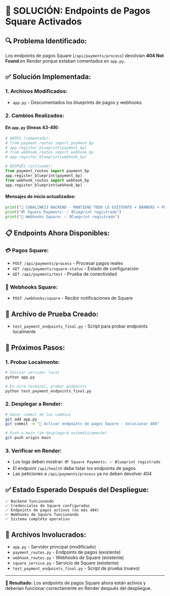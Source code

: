 # 🚀 SOLUCIÓN: Endpoints de Pagos Square Activados

## 🔍 **Problema Identificado:**
Los endpoints de pagos Square (`/api/payments/process`) devolvían **404 Not Found** en Render porque estaban comentados en `app.py`.

## ✅ **Solución Implementada:**

### 1. **Archivos Modificados:**
- `app.py` - Descomentados los blueprints de pagos y webhooks

### 2. **Cambios Realizados:**

#### En `app.py` (líneas 43-49):
```python
# ANTES (comentado):
# from payment_routes import payment_bp
# app.register_blueprint(payment_bp)
# from webhook_routes import webhook_bp
# app.register_blueprint(webhook_bp)

# DESPUÉS (activado):
from payment_routes import payment_bp
app.register_blueprint(payment_bp)
from webhook_routes import webhook_bp
app.register_blueprint(webhook_bp)
```

#### Mensajes de inicio actualizados:
```python
print("🚀 CUBALINK23 BACKEND - MANTIENE TODO LO EXISTENTE + BANNERS + PUSH NOTIFICATIONS + SQUARE PAYMENTS")
print("💳 Square Payments: ✅ Blueprint registrado")
print("🔗 Webhooks Square: ✅ Blueprint registrado")
```

## 📋 **Endpoints Ahora Disponibles:**

### 💳 **Pagos Square:**
- `POST /api/payments/process` - Procesar pagos reales
- `GET /api/payments/square-status` - Estado de configuración
- `GET /api/payments/test` - Prueba de conectividad

### 🔗 **Webhooks Square:**
- `POST /webhooks/square` - Recibir notificaciones de Square

## 🧪 **Archivo de Prueba Creado:**
- `test_payment_endpoints_final.py` - Script para probar endpoints localmente

## 🚀 **Próximos Pasos:**

### 1. **Probar Localmente:**
```bash
# Iniciar servidor local
python app.py

# En otra terminal, probar endpoints
python test_payment_endpoints_final.py
```

### 2. **Desplegar a Render:**
```bash
# Hacer commit de los cambios
git add app.py
git commit -m "🚀 Activar endpoints de pagos Square - Solucionar 404"

# Push a main (se desplegará automáticamente)
git push origin main
```

### 3. **Verificar en Render:**
- Los logs deben mostrar: `💳 Square Payments: ✅ Blueprint registrado`
- El endpoint `/api/health` debe listar los endpoints de pagos
- Las peticiones a `/api/payments/process` ya no deben devolver 404

## ✅ **Estado Esperado Después del Despliegue:**

```
✅ Backend funcionando
✅ Credenciales de Square configuradas
✅ Endpoints de pagos activos (no más 404)
✅ Webhooks de Square funcionando
✅ Sistema completo operativo
```

## 🔧 **Archivos Involucrados:**
- `app.py` - Servidor principal (modificado)
- `payment_routes.py` - Endpoints de pagos (existente)
- `webhook_routes.py` - Webhooks de Square (existente)
- `square_service.py` - Servicio de Square (existente)
- `test_payment_endpoints_final.py` - Script de prueba (nuevo)

---

**🎯 Resultado:** Los endpoints de pagos Square ahora están activos y deberían funcionar correctamente en Render después del despliegue.





